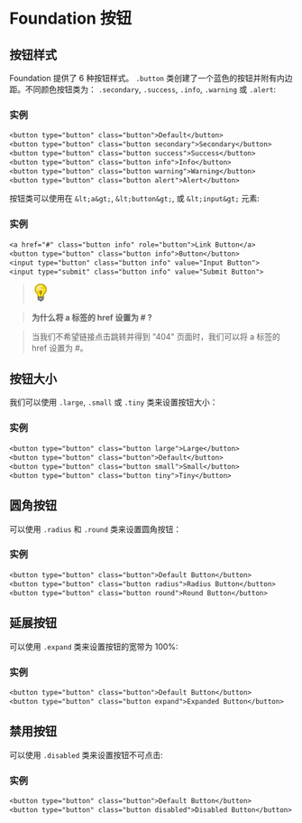 # Foundation 按钮

## 按钮样式

Foundation 提供了 6 种按钮样式。 `.button` 类创建了一个蓝色的按钮并附有内边距。不同颜色按钮类为： `.secondary`, `.success`, `.info`, `.warning` 或 `.alert`:

### 实例

```
<button type="button" class="button">Default</button>
<button type="button" class="button secondary">Secondary</button>
<button type="button" class="button success">Success</button>
<button type="button" class="button info">Info</button>
<button type="button" class="button warning">Warning</button>
<button type="button" class="button alert">Alert</button>
```

按钮类可以使用在 `&lt;a&gt;`, `&lt;button&gt;`, 或 `&lt;input&gt;` 元素:

### 实例

```
<a href="#" class="button info" role="button">Link Button</a>
<button type="button" class="button info">Button</button>
<input type="button" class="button info" value="Input Button">
<input type="submit" class="button info" value="Submit Button">
```

> ![Note](img/lamp.jpg)

> **为什么将 a 标签的 href 设置为 # ?**

> 当我们不希望链接点击跳转并得到 "404" 页面时，我们可以将 a 标签的 href 设置为 #。


## 按钮大小

我们可以使用 `.large`, `.small` 或 `.tiny` 类来设置按钮大小：

### 实例

```
<button type="button" class="button large">Large</button>
<button type="button" class="button">Default</button>
<button type="button" class="button small">Small</button>
<button type="button" class="button tiny">Tiny</button>

```

## 圆角按钮

可以使用 `.radius` 和 `.round` 类来设置圆角按钮：

### 实例

```
<button type="button" class="button">Default Button</button>
<button type="button" class="button radius">Radius Button</button>
<button type="button" class="button round">Round Button</button>

```

## 延展按钮

可以使用 `.expand` 类来设置按钮的宽带为 100%:

### 实例

```
<button type="button" class="button">Default Button</button>
<button type="button" class="button expand">Expanded Button</button>

```

## 禁用按钮

可以使用 `.disabled` 类来设置按钮不可点击:

### 实例

```
<button type="button" class="button">Default Button</button>
<button type="button" class="button disabled">Disabled Button</button>
```
